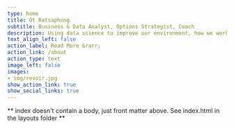 ```yaml
---
type: home
title: Ot Ratsaphong
subtitle: Business & Data Analyst, Options Strategist, Coach
description: Using data science to improve our environment, how we work and how we live. Learning to live life fully and lightly. Join me on my adventures in data science and  financial markets.
text_align_left: false
action_label: Read More &rarr;
action_link: /about
action_type: text
image_left: false
images:
- img/revoir.jpg
show_action_link: true
show_social_links: true
---
```


** index doesn't contain a body, just front matter above.
See index.html in the layouts folder **
